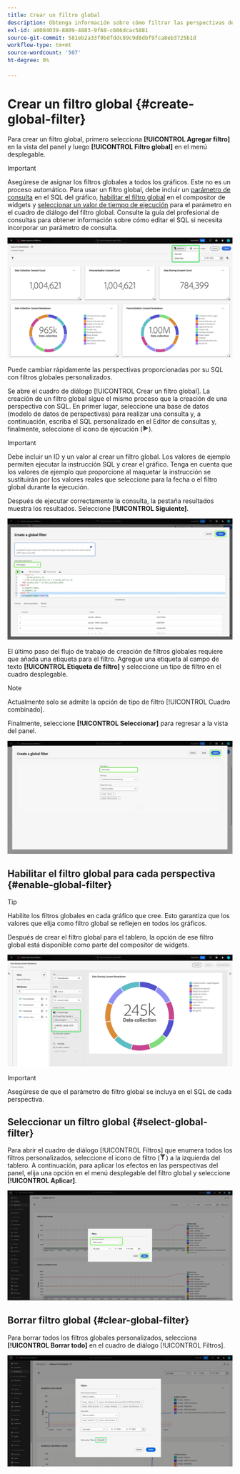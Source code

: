 ```yaml
---
title: Crear un filtro global
description: Obtenga información sobre cómo filtrar las perspectivas de datos con un filtro personalizado aplicado globalmente.
exl-id: a0084039-8809-4883-9f68-c666dcac5881
source-git-commit: 581eb2a33f9bdfddc89c9d8dbf9fca8eb3725b1d
workflow-type: tm+mt
source-wordcount: '507'
ht-degree: 0%

---
```


# Crear un filtro global {#create-global-filter}

Para crear un filtro global, primero selecciona **[!UICONTROL Agregar filtro]** en la vista del panel y luego **[!UICONTROL Filtro global]** en el menú desplegable.

>[!IMPORTANT]
>
>Asegúrese de asignar los filtros globales a todos los gráficos. Este no es un proceso automático. Para usar un filtro global, debe incluir un [parámetro de consulta](../../../../query-service/ui/parameterized-queries.md) en el SQL del gráfico, [habilitar el filtro global](#enable-global-filter) en el compositor de widgets y [seleccionar un valor de tiempo de ejecución](#select-global-filter) para el parámetro en el cuadro de diálogo del filtro global. Consulte la guía del profesional de consultas para obtener información sobre cómo editar el SQL si necesita incorporar un parámetro de consulta.

![Panel personalizado con el elemento Agregar filtro y su menú desplegable resaltados.](../../../images/query-pro-mode/add-filter.png)

Puede cambiar rápidamente las perspectivas proporcionadas por su SQL con filtros globales personalizados.

Se abre el cuadro de diálogo [!UICONTROL Crear un filtro global]. La creación de un filtro global sigue el mismo proceso que la creación de una perspectiva con SQL. En primer lugar, seleccione una base de datos (modelo de datos de perspectivas) para realizar una consulta y, a continuación, escriba el SQL personalizado en el Editor de consultas y, finalmente, seleccione el icono de ejecución (![Icono de ejecución.](/help/images/icons/play.png)).

>[!IMPORTANT]
>
>Debe incluir un ID y un valor al crear un filtro global. Los valores de ejemplo permiten ejecutar la instrucción SQL y crear el gráfico. Tenga en cuenta que los valores de ejemplo que proporcione al maquetar la instrucción se sustituirán por los valores reales que seleccione para la fecha o el filtro global durante la ejecución.

Después de ejecutar correctamente la consulta, la pestaña resultados muestra los resultados. Seleccione **[!UICONTROL Siguiente]**.

![Cuadro de diálogo [!UICONTROL Crear un filtro global] con el menú desplegable del conjunto de datos, el icono de ejecución y Siguiente resaltados.](../../../images/query-pro-mode/global-filter.png)

El último paso del flujo de trabajo de creación de filtros globales requiere que añada una etiqueta para el filtro. Agregue una etiqueta al campo de texto **[!UICONTROL Etiqueta de filtro]** y seleccione un tipo de filtro en el cuadro desplegable.

>[!NOTE]
>
>Actualmente solo se admite la opción de tipo de filtro [!UICONTROL Cuadro combinado].

Finalmente, seleccione **[!UICONTROL Seleccionar]** para regresar a la vista del panel.

![Cuadro de diálogo [!UICONTROL Crear un filtro global] con la opción Seleccionar y la entrada de texto de la etiqueta Filtro resaltada.](../../../images/query-pro-mode/global-filter-label.png)

## Habilitar el filtro global para cada perspectiva {#enable-global-filter}

>[!TIP]
>
>Habilite los filtros globales en cada gráfico que cree. Esto garantiza que los valores que elija como filtro global se reflejen en todos los gráficos.

Después de crear el filtro global para el tablero, la opción de ese filtro global está disponible como parte del compositor de widgets.

![Se ha resaltado la opción del compositor de widgets con el filtro global.](../../../images/query-pro-mode/global-filter-consent.png)

>[!IMPORTANT]
>
>Asegúrese de que el parámetro de filtro global se incluya en el SQL de cada perspectiva.

## Seleccionar un filtro global {#select-global-filter}

Para abrir el cuadro de diálogo [!UICONTROL Filtros] que enumera todos los filtros personalizados, seleccione el icono de filtro (![Un icono de filtro.](/help/images/icons/filter.png)) a la izquierda del tablero. A continuación, para aplicar los efectos en las perspectivas del panel, elija una opción en el menú desplegable del filtro global y seleccione **[!UICONTROL Aplicar]**.

![Un panel personalizado con el cuadro de diálogo de filtro resaltado.](../../../images/query-pro-mode/custom-filters.png)

## Borrar filtro global {#clear-global-filter}

Para borrar todos los filtros globales personalizados, selecciona **[!UICONTROL Borrar todo]** en el cuadro de diálogo [!UICONTROL Filtros].

![Cuadro de diálogo Filtros con Borrar todo resaltado.](../../../images/query-pro-mode/clear-all.png)
